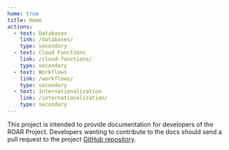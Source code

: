 ```yaml
---
home: true
title: Home
actions:
  - text: Databases
    link: /databases/
    type: secondary
  - text: Cloud Functions
    link: /cloud-functions/
    type: secondary
  - text: Workflows
    link: /workflows/
    type: secondary
  - text: Internationalization
    link: /internationalization/
    type: secondary
---
```


This project is intended to provide documentation for developers of the ROAR Project. Developers wanting to contribute to the docs should send a pull request to the project [GitHub repository](https://github.com/yeatmanlab/roar-docs).
